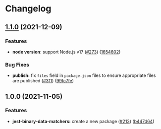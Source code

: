 # Changelog

## [1.1.0](https://www.github.com/sounisi5011/npm-packages/compare/jest-binary-data-matchers-v1.0.0...jest-binary-data-matchers-v1.1.0) (2021-12-09)


### Features

* **node version:** support Node.js v17 ([#273](https://www.github.com/sounisi5011/npm-packages/issues/273)) ([1654602](https://www.github.com/sounisi5011/npm-packages/commit/1654602f39c434a9a72bb996a3dfd3d454c13e2f))


### Bug Fixes

* **publish:** fix `files` field in `package.json` files to ensure appropriate files are published ([#311](https://www.github.com/sounisi5011/npm-packages/issues/311)) ([99fc7fe](https://www.github.com/sounisi5011/npm-packages/commit/99fc7fe66eb180b7aeeaa10b60951b3767cbae3c))

## 1.0.0 (2021-11-05)


### Features

* **jest-binary-data-matchers:** create a new package ([#213](https://www.github.com/sounisi5011/npm-packages/issues/213)) ([b447d64](https://www.github.com/sounisi5011/npm-packages/commit/b447d6455ca26b2b49ea9c1548f56153fec43b19))
